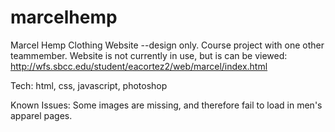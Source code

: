 marcelhemp
==========

Marcel Hemp Clothing Website --design only.  Course project with one other teammember.
Website is not currently in use, but is can be viewed: http://wfs.sbcc.edu/student/eacortez2/web/marcel/index.html 

Tech: html, css, javascript, photoshop

Known Issues: Some images are missing, and therefore fail to load in men's apparel pages. 
